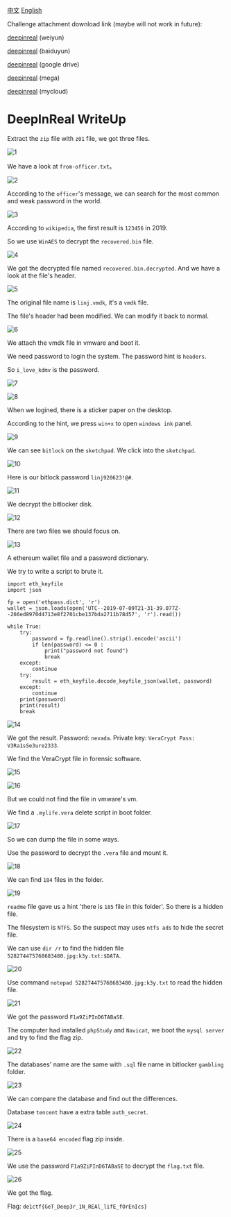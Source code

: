 [中文](./readme_zh.md) [English](./readme.md)

Challenge attachment download link (maybe will not work in future):

[deepinreal](https://share.weiyun.com/5JMqJdT) (weiyun)

[deepinreal](https://pan.baidu.com/s/1O-A-lbRRADLYqK0y9UDX-w) (baiduyun)

[deepinreal](https://drive.google.com/drive/folders/1qrSPaE1V39a4W3yP8lXHfXAX_SuOIbYk) (google drive)

[deepinreal](https://mega.nz/#F!SiInRaKA!SBtuAQrevLcjO823h1tnPg) (mega)

[deepinreal](http://222.85.25.40/deepinreal/) (mycloud)

# DeepInReal WriteUp

Extract the `zip` file with `z01` file, we got three files.

![1](./img/1.png)

We have a look at `from-officer.txt`。

![2](./img/2.png)

According to the `officer`'s message, we can search for the most common and weak password in the world.

![3](./img/3.png)

According to `wikipedia`, the first result is `123456` in 2019.

So we use `WinAES` to decrypt the `recovered.bin` file.

![4](./img/4.png)

We got the decrypted file named `recovered.bin.decrypted`. And we have a look at the file's header.

![5](./img/5.png)

The original file name is `linj.vmdk`, it's a `vmdk` file.

The file's header had been modified. We can modify it back to normal.

![6](./img/6.png)

We attach the vmdk file in vmware and boot it.

We need password to login the system. The password hint is `headers`.

So `i_love_kdmv` is the password.

![7](./img/7.png)

![8](./img/8.png)

When we logined, there is a sticker paper on the desktop.

According to the hint, we press `win+x` to open `windows ink` panel.

![9](./img/9.png)

We can see `bitlock` on the `sketchpad`. We click into the `sketchpad`.

![10](./img/10.png)

Here is our bitlock password `linj920623!@#`.

![11](./img/11.png)

We decrypt the bitlocker disk.

![12](./img/12.png)

There are two files we should focus on.

![13](./img/13.png)

A ethereum wallet file and a password dictionary.

We try to write a script to brute it.

```
import eth_keyfile
import json

fp = open('ethpass.dict', 'r')
wallet = json.loads(open('UTC--2019-07-09T21-31-39.077Z--266ed8970d4713e8f2701cbe137bda2711b78d57', 'r').read())

while True:
    try:
        password = fp.readline().strip().encode('ascii')
        if len(password) <= 0 :
            print("password not found")
            break
    except:
        continue
    try:
        result = eth_keyfile.decode_keyfile_json(wallet, password)
    except:
        continue
    print(password)
    print(result)
    break
```

![14](./img/14.png)

We got the result. Password: `nevada`. Private key: `VeraCrypt Pass: V3Ra1sSe3ure2333`.

We find the VeraCrypt file in forensic software.

![15](./img/15.png)

![16](./img/16.png)

But we could not find the file in vmware's vm.

We find a `.mylife.vera` delete script in boot folder.

![17](./img/17.png)

So we can dump the file in some ways.

Use the password to decrypt the `.vera` file and mount it.

![18](./img/18.png)

We can find `184` files in the folder.

![19](./img/19.png)

`readme` file gave us a hint 'there is `185` file in this folder'. So there is a hidden file.

The filesystem is `NTFS`. So the suspect may uses `ntfs ads` to hide the secret file.

We can use `dir /r` to find the hidden file `528274475768683480.jpg:k3y.txt:$DATA`.

![20](./img/20.png)

Use command `notepad 528274475768683480.jpg:k3y.txt` to read the hidden file.

![21](./img/21.png)

We got the password `F1a9ZiPInD6TABaSE`.

The computer had installed `phpStudy` and `Navicat`, we boot the `mysql server` and try to find the flag zip.

![22](./img/22.png)

The databases' name are the same with `.sql` file name in bitlocker `gambling` folder.

![23](./img/23.png)

We can compare the database and find out the differences.

Database `tencent` have a extra table `auth_secret`.

![24](./img/24.png)

There is a `base64 encoded` flag zip inside.

![25](./img/25.png)

We use the password `F1a9ZiPInD6TABaSE` to decrypt the `flag.txt` file.

![26](./img/26.png)

We got the flag.

Flag: `de1ctf{GeT_Deep3r_1N_REAl_lifE_fOrEnIcs}`
